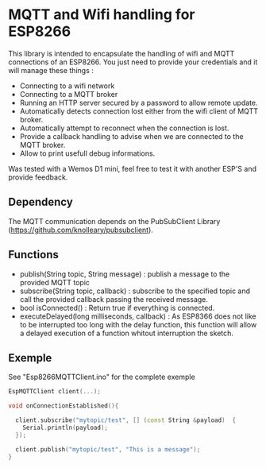 # MQTT and Wifi handling for ESP8266

This library is intended to encapsulate the handling of wifi and MQTT connections of an ESP8266.
You just need to provide your credentials and it will manage these things : 
- Connecting to a wifi network
- Connecting to a MQTT broker
- Running an HTTP server secured by a password to allow remote update.
- Automatically detects connection lost either from the wifi client of MQTT broker.
- Automatically attempt to reconnect when the connection is lost.
- Provide a callback handling to advise when we are connected to the MQTT broker.
- Allow to print usefull debug informations.

Was tested with a Wemos D1 mini, feel free to test it with another ESP'S and provide feedback.


## Dependency

The MQTT communication depends on the PubSubClient Library (https://github.com/knolleary/pubsubclient).

## Functions

- publish(String topic, String message) : publish a message to the provided MQTT topic
- subscribe(String topic, callback) : subscribe to the specified topic and call the provided callback passing the received message.
- bool isConnected() : Return true if everything is connected.
- executeDelayed(long milliseconds, callback) : As ESP8366 does not like to be interrupted too long with the delay function, this function will allow a delayed execution of a function whitout interruption the sketch.

## Exemple

See "Esp8266MQTTClient.ino" for the complete exemple

```c++
EspMQTTClient client(...);

void onConnectionEstablished(){

  client.subscribe("mytopic/test", [] (const String &payload)  {
    Serial.println(payload);
  });

  client.publish("mytopic/test", "This is a message");
}

```